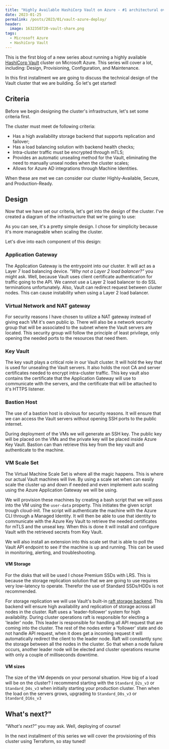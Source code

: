 ```yaml
---
title: "Highly Available HashiCorp Vault on Azure - #1 architectural overview"
date: 2023-01-25
permalink: /posts/2023/01/vault-azure-deploy/
header:
  image: 1632350720-vault-share.png
tags:
  - Microsoft Azure
  - HashiCorp Vault
---
```


This is the first blog of a new series about running a highly available [HashiCorp Vault](https://www.vaultproject.io) cluster on Microsoft Azure. This series will cover a lot, including: Design, Provisioning, Configuration, and Maintenance.

In this first installment we are going to discuss the technical design of the Vault cluster that we are building. So let's get started!

## Criteria

Before we begin designing the cluster's infrastructure, let's set some criteria first.

The cluster must meet de following criteria:

- Has a high availability storage backend that supports replication and failover;
- Has a load balancing solution with backend health checks;
- Intra-cluster traffic must be encrypted through mTLS;
- Provides an automatic unsealing method for the Vault, eliminating the need to manually unseal nodes when the cluster scales;
- Allows for Azure AD integrations through Machine Identities.

When these are met we can consider our cluster Highly-Available, Secure, and Production-Ready.

## Design

Now that we have set our criteria, let's get into the design of the cluster. I've created a diagram of the infrastructure that we're going to use:

As you can see, it's a pretty simple design. I chose for simplicity because it's more manageable when scaling the cluster.

Let's dive into each component of this design:

### Application Gateway

The Application Gateway is the entrypoint into our cluster. It will act as a Layer 7 load balancing device. _"Why not a Layer 2 load balancer?"_ you might ask. Well, because Vault uses client certificate authentication for traffic going to the API. We cannot use a Layer 2 load balancer to do SSL terminations unfortunately. Also, Vault can redirect request between cluster nodes. This can cause instability when using a Layer 2 load balancer.

### Virtual Network and NAT gateway

For security reasons I have chosen to utilize a NAT gateway instead of giving each VM it's own public ip. There will also be a network security group that will be associated to the subnet where the Vault servers are located. This security group will follow the principle of least privilege, only opening the needed ports to the resources that need them.

### Key Vault

The key vault plays a critical role in our Vault cluster. It will hold the key that is used for unsealing the Vault servers. It also holds the root CA and server certificates needed to encrypt intra-cluster traffic. This key vault also contains the certificate that the Application Gateway will use to communicate with the servers, and the certificate that will be attached to it's HTTPS listener.

### Bastion Host

The use of a bastion host is obvious for security reasons. It will ensure that we can access the Vault servers without opening SSH ports to the public internet.

During deployment of the VMs we will generate an SSH key. The public key will be placed on the VMs and the private key will be placed inside Azure Key Vault. Bastion can than retrieve this key from the key vault and authenticate to the machine.

### VM Scale Set

The Virtual Machine Scale Set is where all the magic happens. This is where our actual Vault machines will live. By using a scale set when can easily scale the cluster up and down if needed and even implement auto scaling using the Azure Application Gateway we will be using.

We will provision these machines by creating a bash script that we will pass into the VM using the `user-data` property. This initiates the given script trough cloud-init. The script will authenticate the machine with the Azure CLI through a Managed Identity. It will then be able to use that identity to communicate with the Azure Key Vault to retrieve the needed certificates for mTLS and the unseal key. When this is done it will install and configure Vault with the retrieved secrets from Key Vault.

We will also install an extension into this scale set that is able to poll the Vault API endpoint to see if the machine is up and running. This can be used in monitoring, alerting, and troubleshooting.

#### VM Storage

For the disks that will be used I chose Premium SSDs with LRS. This is because the storage replication solution that we are going to use requires very low-latency to operate. Therefor the use of Standard SSDs/HDDs is not recommended.

For storage replication we will use Vault's built-in [raft storage backend](https://developer.hashicorp.com/vault/docs/configuration/storage/raft). This backend will ensure high availability and replication of storage across all nodes in the cluster. Raft uses a 'leader-follower' system for high availability. During cluster operations raft is responsible for electing a 'leader' node. This leader is responsible for handling all API request that are coming into the cluster. The rest of the nodes enter a 'follower' state and do not handle API request, when it does get a incoming request it will automatically redirect the client to the leader node. Raft will constantly sync the storage between all the nodes in the cluster. So that when a node failure occurs, another leader node will be elected and cluster operations resume with only a couple of milliseconds downtime.

#### VM sizes

The size of the VM depends on your personal situation. How big of a load will be on the cluster?
I recommend starting with the `Standard_D2s_v3` or `Standard_D4s_v3` when initially starting your production cluster. Then when the load on the servers grows, upgrading to `Standard_D8s_v3` or `Standard_D16s_v3`

## What's next?"

_"What's next?"_ you may ask. Well, deploying of course!

In the next installment of this series we will cover the provisioning of this cluster using Terraform, so stay tuned!
